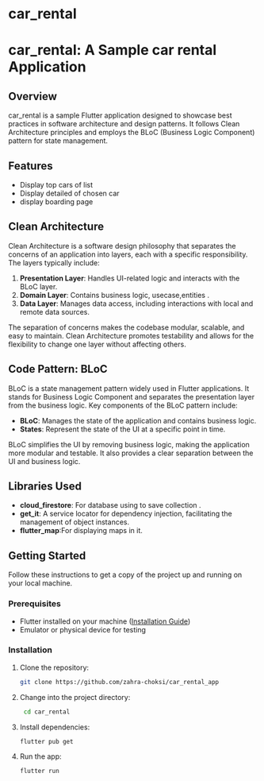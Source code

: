 # car_rental
# car_rental: A Sample car rental Application

## Overview
car_rental is a sample Flutter application designed to showcase best practices in software architecture and design patterns. It follows Clean Architecture principles and employs the BLoC (Business Logic Component) pattern for state management.

## Features

- Display top cars of list
- Display detailed of chosen car
- display boarding page

## Clean Architecture

Clean Architecture is a software design philosophy that separates the concerns of an application into layers, each with a specific responsibility. The layers typically include:

1. **Presentation Layer**: Handles UI-related logic and interacts with the BLoC layer.
2. **Domain Layer**: Contains business logic, usecase,entities .
3. **Data Layer**: Manages data access, including interactions with local and remote data sources.

The separation of concerns makes the codebase modular, scalable, and easy to maintain. Clean Architecture promotes testability and allows for the flexibility to change one layer without affecting others.

## Code Pattern: BLoC

BLoC is a state management pattern widely used in Flutter applications. It stands for Business Logic Component and separates the presentation layer from the business logic. Key components of the BLoC pattern include:

- **BLoC**: Manages the state of the application and contains business logic.
- **States**: Represent the state of the UI at a specific point in time.

BLoC simplifies the UI by removing business logic, making the application more modular and testable. It also provides a clear separation between the UI and business logic.

## Libraries Used

- **cloud_firestore**: For database using to save collection .
- **get_it**: A service locator for dependency injection, facilitating the management of object instances.
- **flutter_map**:For displaying maps in it.

## Getting Started

Follow these instructions to get a copy of the project up and running on your local machine.

### Prerequisites

- Flutter installed on your machine ([Installation Guide](https://flutter.dev/docs/get-started/install))
- Emulator or physical device for testing

### Installation

1. Clone the repository:

   ```bash
   git clone https://github.com/zahra-choksi/car_rental_app
2. Change into the project directory:

   ```bash
    cd car_rental
3. Install dependencies:

    ```bash
    flutter pub get
4. Run the app:

    ```bash
   flutter run
